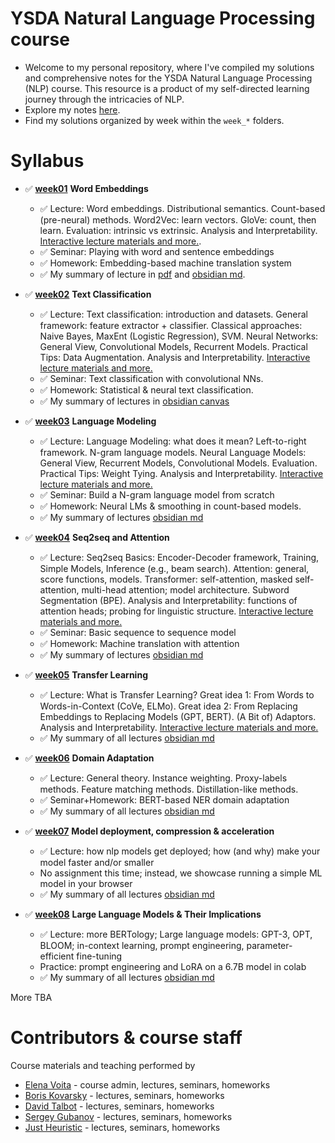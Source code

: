 # YSDA Natural Language Processing course

* Welcome to my personal repository, where I've compiled my solutions and comprehensive notes for the YSDA Natural Language Processing (NLP) course. This resource is a product of my self-directed learning journey through the intricacies of NLP.
* Explore my notes [here](https://github.com/Grafit24/Summary-Machine-Learning/tree/main/NLP).
* Find my solutions organized by week within the `week_*` folders.

# Syllabus

* ✅ [__week01__](./week01_embeddings) __Word Embeddings__
  * ✅ Lecture: Word embeddings. Distributional semantics. Count-based (pre-neural) methods. Word2Vec: learn vectors. GloVe: count, then learn. Evaluation: intrinsic vs extrinsic. Analysis and Interpretability. [Interactive lecture materials and more.](https://lena-voita.github.io/nlp_course.html#preview_word_emb).
  * ✅ Seminar: Playing with word and sentence embeddings
  * ✅ Homework: Embedding-based machine translation system
  * ✅ My summary of lecture in [pdf](./week01_embeddings/word_embeddings_summary.pdf) and [obsidian md](https://github.com/Grafit24/Summary-Machine-Learning/blob/bfaff955cd509a1f776e5ace41428b043d7d02fa/NLP/Word%20Embeddings.md).

* ✅ [__week02__](./week02_classification) __Text Classification__
  * ✅ Lecture: Text classification: introduction and datasets. General framework: feature extractor + classifier. Classical approaches: Naive Bayes, MaxEnt (Logistic Regression), SVM. Neural Networks: General View, Convolutional Models, Recurrent Models. Practical Tips: Data Augmentation. Analysis and Interpretability. [Interactive lecture materials and more.](https://lena-voita.github.io/nlp_course.html#preview_text_clf)
  * ✅ Seminar: Text classification with convolutional NNs.
  * ✅ Homework: Statistical & neural text classification.
  * ✅ My summary of lectures in [obsidian canvas](https://github.com/Grafit24/Summary-Machine-Learning/blob/bfaff955cd509a1f776e5ace41428b043d7d02fa/NLP/Text%20Classification.canvas)
  
* ✅ [__week03__](./week03_lm) __Language Modeling__
  * ✅ Lecture: Language Modeling: what does it mean? Left-to-right framework. N-gram language models. Neural Language Models: General View, Recurrent Models, Convolutional Models. Evaluation. Practical Tips: Weight Tying. Analysis and Interpretability. [Interactive lecture materials and more.](https://lena-voita.github.io/nlp_course.html#preview_lang_models)
  * ✅ Seminar: Build a N-gram language model from scratch
  * ✅ Homework: Neural LMs & smoothing in count-based models.
  * ✅ My summary of lectures [obsidian md](https://github.com/Grafit24/Summary-Machine-Learning/blob/bfaff955cd509a1f776e5ace41428b043d7d02fa/NLP/Language%20Modeling.md)
  
* ✅ [__week04__](./week04_seq2seq) __Seq2seq and Attention__
  * ✅ Lecture: Seq2seq Basics: Encoder-Decoder framework, Training, Simple Models, Inference (e.g., beam search). Attention: general, score functions, models. Transformer: self-attention, masked self-attention, multi-head attention; model architecture. Subword Segmentation (BPE). Analysis and Interpretability: functions of attention heads; probing for linguistic structure. [Interactive lecture materials and more.](https://lena-voita.github.io/nlp_course.html#preview_seq2seq_attn)
  * ✅ Seminar: Basic sequence to sequence model
  * ✅ Homework: Machine translation with attention
  * ✅ My summary of lectures [obsidian md](https://github.com/Grafit24/Summary-Machine-Learning/blob/bfaff955cd509a1f776e5ace41428b043d7d02fa/NLP/Language%20Modeling.md)
  
* ✅ [__week05__](./week05_transfer) __Transfer Learning__
  * ✅ Lecture: What is Transfer Learning? Great idea 1: From Words to Words-in-Context (CoVe, ELMo). Great idea 2: From Replacing Embeddings to Replacing Models (GPT, BERT). (A Bit of) Adaptors. Analysis and Interpretability. [Interactive lecture materials and more.](https://lena-voita.github.io/nlp_course.html#preview_transfer)
  * ✅ My summary of all lectures [obsidian md](https://github.com/Grafit24/Summary-Machine-Learning/tree/main/NLP)

* ✅ [__week06__](./week06_da) __Domain Adaptation__
  * ✅ Lecture: General theory. Instance weighting. Proxy-labels methods. Feature matching methods. Distillation-like methods.
  * ✅ Seminar+Homework: BERT-based NER domain adaptation
  * ✅ My summary of all lectures [obsidian md](https://github.com/Grafit24/Summary-Machine-Learning/tree/main/NLP)
  
* ✅ [__week07__](./week07_compression) __Model deployment, compression & acceleration__
  * ✅ Lecture: how nlp models get deployed; how (and why) make your model faster and/or smaller
  * No assignment this time; instead, we showcase running a simple ML model in your browser
  * ✅ My summary of all lectures [obsidian md](https://github.com/Grafit24/Summary-Machine-Learning/tree/main/NLP)

* ✅ [__week08__](./week08_llm) __Large Language Models & Their Implications__
  * ✅ Lecture: more BERTology; Large language models: GPT-3, OPT, BLOOM; in-context learning, prompt engineering, parameter-efficient fine-tuning
  * Practice: prompt engineering and LoRA on a 6.7B model in colab
  * ✅ My summary of all lectures [obsidian md](https://github.com/Grafit24/Summary-Machine-Learning/tree/main/NLP)

More TBA

# Contributors & course staff

Course materials and teaching performed by

* [Elena Voita](https://lena-voita.github.io) - course admin, lectures, seminars, homeworks
* [Boris Kovarsky](https://github.com/kovarsky) - lectures, seminars, homeworks
* [David Talbot](https://github.com/drt7) - lectures, seminars, homeworks
* [Sergey Gubanov](https://github.com/esgv) - lectures, seminars, homeworks
* [Just Heuristic](https://github.com/justheuristic) - lectures, seminars, homeworks
